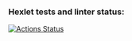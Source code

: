 ### Hexlet tests and linter status:
[![Actions Status](https://github.com/qwelp/php-project-lvl2/workflows/hexlet-check/badge.svg)](https://github.com/qwelp/php-project-lvl2/actions)